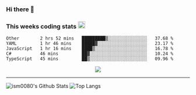 ### Hi there 👋

<!--START_SECTION:giphy-->
<!--END_SECTION:giphy-->

### This weeks coding stats <img src="https://media1.giphy.com/media/LmNwrBhejkK9EFP504/giphy.gif?cid=ecf05e4723nsktnyyj53u162g7cy5rjqfg6gz06kxdg5y55g&rid=giphy.gif" width="20" height="20" />
<!--START_SECTION:waka-->
```text
Other        2 hrs 52 mins   █████████▒░░░░░░░░░░░░░░░   37.68 % 
YAML         1 hr 46 mins    █████▓░░░░░░░░░░░░░░░░░░░   23.17 % 
JavaScript   1 hr 16 mins    ████▒░░░░░░░░░░░░░░░░░░░░   16.78 % 
C#           46 mins         ██▓░░░░░░░░░░░░░░░░░░░░░░   10.24 % 
TypeScript   45 mins         ██▒░░░░░░░░░░░░░░░░░░░░░░   09.96 % 
```
<!--END_SECTION:waka-->

<!--START_SECTION:comicstrip-->
<p align="center">
 <a href="https://xkcd.com/">
 <img src="https://imgs.xkcd.com/comics/spike_proteins.png" />
</a>
</p>
<!--END_SECTION:comicstrip-->

---

![ism0080's Github Stats](https://github-readme-stats.vercel.app/api?username=ism0080&show_icons=true%hide_border=true&hide=issues)
![Top Langs](https://github-readme-stats.vercel.app/api/top-langs/?username=ism0080&layout=compact)

<!--
**ism0080/ism0080** is a ✨ _special_ ✨ repository because its `README.md` (this file) appears on your GitHub profile.

Here are some ideas to get you started:

- 🔭 I’m currently working on ...
- 🌱 I’m currently learning ...
- 👯 I’m looking to collaborate on ...
- 🤔 I’m looking for help with ...
- 💬 Ask me about ...
- 📫 How to reach me: ...
- 😄 Pronouns: ...
- ⚡ Fun fact: ...
-->
